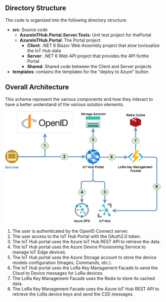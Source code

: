 ## Directory Structure

The code is organized into the following directory structure:

* **src**: Source code
    * **AzureIoTHub.Portal.Server.Tests**: Unit test project for thePortal
    * **AzureIoTHub.Portal**: The Portal project
        * **Client**: .NET 6 Blazor Web Assembly project that alow tovisualize the IoT Hub data
        * **Server**: .NET 6 Web API project that provides the API forthe Portal
        * **Shared**: Shared code between the Client and Server projects
* **templates**: contains the templates for the "deploy to Azure" button

## Overall Architecture

This schema represent the various components and how they interact to have a better understand of the various solution elements.

![./images/overall-architecture.png](./images/overall-architecture.png)

1. The user is authenticated by the OpenID Connect server.
1. The user access to the IoT Hub Portal with the OAuth2.0 token.
1. The IoT Hub portal uses the Azure IoT Hub REST API to retrieve the data.
1. The IoT Hub portal uses the Azure Device Provisioning Service to manage IoT Edge devices.
1. The IoT Hub portal uses the Azure Storage account to store the device models configuration (Images, Commands, etc.).
1. The IoT Hub portal uses the LoRa Key Management Facade to send the Cloud to Device messages for LoRa devices.
1. The LoRa Key Management Facade uses the Redis to store its cached data.
1. The LoRa Key Management Facade uses the Azure IoT Hub REST API to retrieve the LoRa device keys and send the C2D messages.
